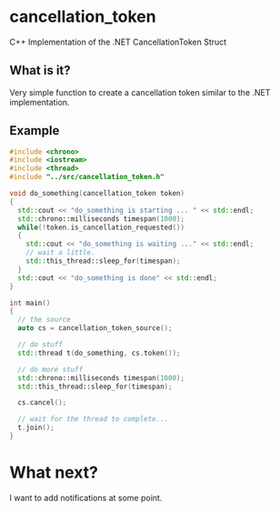 # cancellation_token

C++ Implementation of the .NET CancellationToken Struct

## What is it?

Very simple function to create a cancellation token similar to the .NET implementation.

## Example

```c++
#include <chrono>
#include <iostream>
#include <thread>
#include "../src/cancellation_token.h"

void do_something(cancellation_token token)
{
  std::cout << "do_something is starting ... " << std::endl;
  std::chrono::milliseconds timespan(1000);
  while(!token.is_cancellation_requested())
  {
    std::cout << "do_something is waiting ..." << std::endl;
    // wait a little.
    std::this_thread::sleep_for(timespan);
  }
  std::cout << "do_something is done" << std::endl;
}

int main()
{
  // the source
  auto cs = cancellation_token_source();

  // do stuff
  std::thread t(do_something, cs.token());

  // do more stuff
  std::chrono::milliseconds timespan(1000);
  std::this_thread::sleep_for(timespan);

  cs.cancel();

  // wait for the thread to complete...
  t.join();
}
```

# What next?

I want to add notifications at some point.